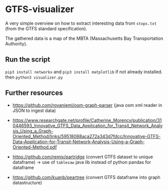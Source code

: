 # GTFS-visualizer

A very simple overview on how to extract interesting data from `stops.txt` (from the GTFS standard specification).

The gathered data is a map of the MBTA (Massachusetts Bay Transportation Authority).

## Run the script

`pip3 install networkx` and `pip3 install matplotlib` if not already installed.
then `python3 visualizer.py` 

## Further resources

* https://github.com/rovaniemi/osm-graph-parser (java osm xml reader in JSON to ingest data)
* https://www.researchgate.net/profile/Catherine_Morency/publication/310446593_Innovative_GTFS_Data_Application_for_Transit_Network_Analysis_Using_a_Graph-Oriented_Method/links/59518088aca272a343d7fdcc/Innovative-GTFS-Data-Application-for-Transit-Network-Analysis-Using-a-Graph-Oriented-Method.pdf

* https://github.com/remix/partridge (convert GTFS dataset to unique dataframe) -> use of `tablesaw` java lib instead of python pandas for dataframe
* https://github.com/kuanb/peartree (convert GTFS dataframe into graph datastructure)